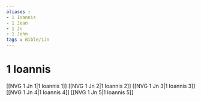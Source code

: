 ```yaml
---
aliases : 
- 1 Ioannis
- 1 Jean
- 1 Jn
- 1 John
tags : Bible/1Jn
---
```


# 1 Ioannis

[[NVG 1 Jn 1|1 Ioannis 1]]
[[NVG 1 Jn 2|1 Ioannis 2]]
[[NVG 1 Jn 3|1 Ioannis 3]]
[[NVG 1 Jn 4|1 Ioannis 4]]
[[NVG 1 Jn 5|1 Ioannis 5]]
